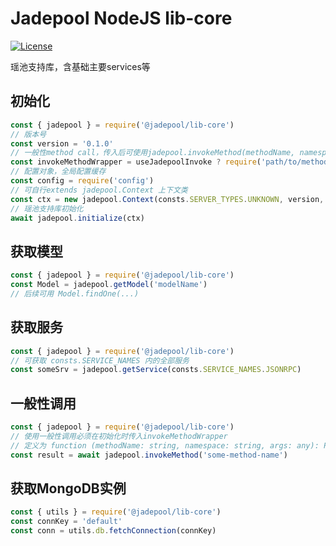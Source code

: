 # Jadepool NodeJS lib-core

[![License](https://img.shields.io/npm/l/@jadepool/lib-core.svg)](LICENSE.md)

瑶池支持库，含基础主要services等

## 初始化

```js
const { jadepool } = require('@jadepool/lib-core')
// 版本号
const version = '0.1.0'
// 一般性method call，传入后可使用jadepool.invokeMethod(methodName, namespace, args)
const invokeMethodWrapper = useJadepoolInvoke ? require('path/to/method') : undefined
// 配置对象，全局配置缓存
const config = require('config')
// 可自行extends jadepool.Context 上下文类
const ctx = new jadepool.Context(consts.SERVER_TYPES.UNKNOWN, version, invokeMethodWrapper, config)
// 瑶池支持库初始化
await jadepool.initialize(ctx)
```

## 获取模型

```js
const { jadepool } = require('@jadepool/lib-core')
const Model = jadepool.getModel('modelName')
// 后续可用 Model.findOne(...)
```

## 获取服务

```js
const { jadepool } = require('@jadepool/lib-core')
// 可获取 consts.SERVICE_NAMES 内的全部服务
const someSrv = jadepool.getService(consts.SERVICE_NAMES.JSONRPC)
```

## 一般性调用

```js
const { jadepool } = require('@jadepool/lib-core')
// 使用一般性调用必须在初始化时传入invokeMethodWrapper
// 定义为 function (methodName: string, namespace: string, args: any): Promise<any>
const result = await jadepool.invokeMethod('some-method-name')
```

## 获取MongoDB实例

```js
const { utils } = require('@jadepool/lib-core')
const connKey = 'default'
const conn = utils.db.fetchConnection(connKey)
```
